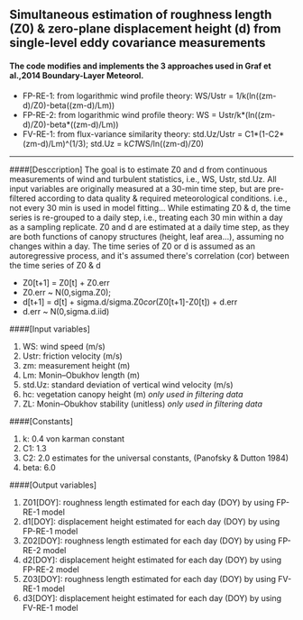 ## Simultaneous estimation of roughness length (Z0) & zero-plane displacement height (d) from single-level eddy covariance measurements

#### The code modifies and implements the 3 approaches used in Graf et al.,2014 Boundary-Layer Meteorol.
* FP-RE-1: from logarithmic wind profile theory: WS/Ustr = 1/k(ln((zm-d)/Z0)-beta((zm-d)/Lm))
* FP-RE-2: from logarithmic wind profile theory: WS = Ustr/k*(ln((zm-d)/Z0)-beta*((zm-d)/Lm))
* FV-RE-1: from flux-variance similarity theory: std.Uz/Ustr = C1*(1-C2*(zm-d)/Lm)^(1/3); std.Uz = k*C1*WS/ln((zm-d)/Z0)
 

----

####[Desccription]
The goal is to estimate Z0 and d from continuous measurements of wind and turbulent statistics, i.e., WS, Ustr, std.Uz. All input variables are originally measured at a 30-min time step, but are pre-filtered according to data quality & required meteorological conditions. i.e., not every 30 min is used in model fitting...
While estimating Z0 & d, the time series is re-grouped to a daily step, i.e., treating each 30 min within a day as a sampling replicate. Z0 and d are estimated at a daily time step, as they are both functions of canopy structures (height, leaf area...), assuming no changes within a day. The time series of Z0 or d is assumed as an autoregressive process, and it's assumed there's correlation (cor) between the time series of Z0 & d

* Z0[t+1] = Z0[t] + Z0.err 
* Z0.err ~ N(0,sigma.Z0); 
* d[t+1] = d[t] + sigma.d/sigma.Z0*cor*(Z0[t+1]-Z0[t]) + d.err
* d.err ~ N(0,sigma.d.iid)

####[Input variables]  
1. WS: wind speed (m/s) 
2. Ustr: friction velocity (m/s) 
3. zm: measurement height (m) 
4. Lm: Monin–Obukhov length (m) 
5. std.Uz: standard deviation of vertical wind velocity (m/s)
6. hc: vegetation canopy height (m) *only used in filtering data*
7. ZL: Monin–Obukhov stability (unitless) *only used in filtering data*

####[Constants]      
1. k: 0.4 von karman constant
2. C1: 1.3
3. C2: 2.0 estimates for the universal constants, (Panofsky & Dutton 1984)
4. beta: 6.0

####[Output variables]
1. Z01[DOY]: roughness length estimated for each day (DOY) by using FP-RE-1 model
2. d1[DOY]: displacement height estimated for each day (DOY) by using FP-RE-1 model
3. Z02[DOY]: roughness length estimated for each day (DOY) by using FP-RE-2 model
4. d2[DOY]: displacement height estimated for each day (DOY) by using FP-RE-2 model
5. Z03[DOY]: roughness length estimated for each day (DOY) by using FV-RE-1 model
6. d3[DOY]: displacement height estimated for each day (DOY) by using FV-RE-1 model
